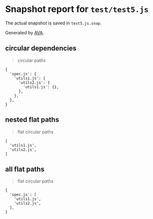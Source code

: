 # Snapshot report for `test/test5.js`

The actual snapshot is saved in `test5.js.snap`.

Generated by [AVA](https://avajs.dev).

## circular dependencies

> circular paths

    {
      'spec.js': {
        'utils1.js': {
          'utils2.js': {
            'utils1.js': {},
          },
        },
      },
    }

## nested flat paths

> flat circular paths

    [
      'utils1.js',
      'utils2.js',
    ]

## all flat paths

> flat circular paths

    {
      'spec.js': [
        'utils1.js',
        'utils2.js',
      ],
    }
